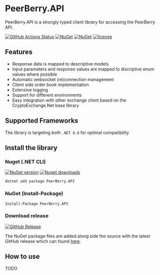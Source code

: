 # PeerBerry.API

PeerBerry.API is a strongly typed client library for accessing the PeerBerry API.

[![GitHub Actions Status](https://github.com/GetoXs/PeerBerry.API/workflows/Build%20&%20Test/badge.svg)](https://github.com/GetoXs/PeerBerry.API/actions)
[![NuGet](https://img.shields.io/nuget/dt/PeerBerry.API.svg)](https://www.nuget.org/packages/PeerBerry.API) 
[![NuGet](https://img.shields.io/nuget/vpre/PeerBerry.API.svg)](https://www.nuget.org/packages/PeerBerry.API)
[![license](https://img.shields.io/github/license/GetoXs/PeerBerry.API.svg)](https://github.com/GetoXs/PeerBerry.API/blob/master/LICENSE)


## Features
* Response data is mapped to descriptive models
* Input parameters and response values are mapped to discriptive enum values where possible
* Automatic websocket (re)connection management 
* Client side order book implementation
* Extensive logging
* Support for different environments
* Easy integration with other exchange client based on the CryptoExchange.Net base library


## Supported Frameworks
The library is targeting both `.NET 8.0` for optimal compatibility

## Install the library

### Nuget (.NET CLI)
[![NuGet version](https://img.shields.io/nuget/v/PeerBerry.API.svg?style=for-the-badge)](https://www.nuget.org/packages/PeerBerry.API)  [![Nuget downloads](https://img.shields.io/nuget/dt/PeerBerry.API.svg?style=for-the-badge)](https://www.nuget.org/packages/PeerBerry.API)

	dotnet add package PeerBerry.API

### NuGet (Install-Package)

	Install-Package PeerBerry.API

	
### Download release
[![GitHub Release](https://img.shields.io/github/v/release/GetoXs/PeerBerry.API?style=for-the-badge&label=GitHub)](https://github.com/GetoXs/PeerBerry.API/releases)

The NuGet package files are added along side the source with the latest GitHub release which can found [here](https://github.com/GetoXs/PeerBerry.API/releases).

## How to use

TODO
